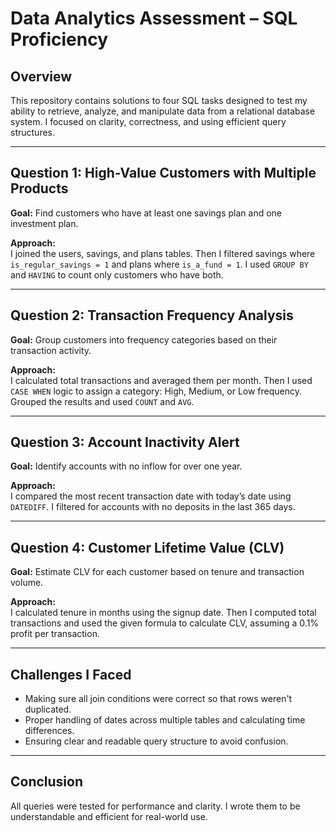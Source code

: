# Data Analytics Assessment – SQL Proficiency

## Overview
This repository contains solutions to four SQL tasks designed to test my ability to retrieve, analyze, and manipulate data from a relational database system. I focused on clarity, correctness, and using efficient query structures.

---

## Question 1: High-Value Customers with Multiple Products

**Goal:** Find customers who have at least one savings plan and one investment plan.

**Approach:**  
I joined the users, savings, and plans tables. Then I filtered savings where `is_regular_savings = 1` and plans where `is_a_fund = 1`. I used `GROUP BY` and `HAVING` to count only customers who have both.

---

## Question 2: Transaction Frequency Analysis

**Goal:** Group customers into frequency categories based on their transaction activity.

**Approach:**  
I calculated total transactions and averaged them per month. Then I used `CASE WHEN` logic to assign a category: High, Medium, or Low frequency. Grouped the results and used `COUNT` and `AVG`.

---

## Question 3: Account Inactivity Alert

**Goal:** Identify accounts with no inflow for over one year.

**Approach:**  
I compared the most recent transaction date with today’s date using `DATEDIFF`. I filtered for accounts with no deposits in the last 365 days.

---

## Question 4: Customer Lifetime Value (CLV)

**Goal:** Estimate CLV for each customer based on tenure and transaction volume.

**Approach:**  
I calculated tenure in months using the signup date. Then I computed total transactions and used the given formula to calculate CLV, assuming a 0.1% profit per transaction.

---

## Challenges I Faced

- Making sure all join conditions were correct so that rows weren't duplicated.
- Proper handling of dates across multiple tables and calculating time differences.
- Ensuring clear and readable query structure to avoid confusion.

---

## Conclusion

All queries were tested for performance and clarity. I wrote them to be understandable and efficient for real-world use.
